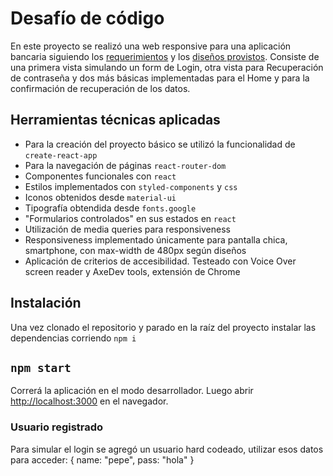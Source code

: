 # Desafío de código

En este proyecto se realizó una web responsive para una aplicación bancaria siguiendo los [requerimientos](https://docs.google.com/document/d/1TwYAkyg5cQlzIUwd2JgdbxYnxAIbekJP-6tqP_EbcHc/edit#) y los [diseños provistos](https://www.figma.com/file/23wUs8klLodiU0IvJVGXpx/). Consiste de una primera vista simulando un form de Login, otra vista para Recuperación de contraseña y dos más básicas implementadas para el Home y para la confirmación de recuperación de los datos.


## Herramientas técnicas aplicadas

- Para la creación del proyecto básico se utilizó la funcionalidad de `create-react-app` 
- Para la navegación de páginas `react-router-dom`
- Componentes funcionales con `react`
- Estilos implementados con `styled-components` y `css`
- Iconos obtenidos desde `material-ui`
- Tipografía obtendida desde `fonts.google`
- "Formularios controlados" en sus estados en `react`
- Utilización de media queries para responsiveness
- Responsiveness implementado únicamente para pantalla chica, smartphone, con max-width de 480px según diseños
- Aplicación de criterios de accesibilidad. Testeado con Voice Over screen reader y AxeDev tools, extensión de Chrome

## Instalación

Una vez clonado el repositorio y parado en la raíz del proyecto instalar las dependencias corriendo `npm i`

## `npm start`

Correrá la aplicación en el modo desarrollador. Luego abrir [http://localhost:3000](http://localhost:3000) en el navegador.

### Usuario registrado

Para simular el login se agregó un usuario hard codeado, utilizar esos datos para acceder:
{
      name: "pepe",
      pass: "hola"
}








